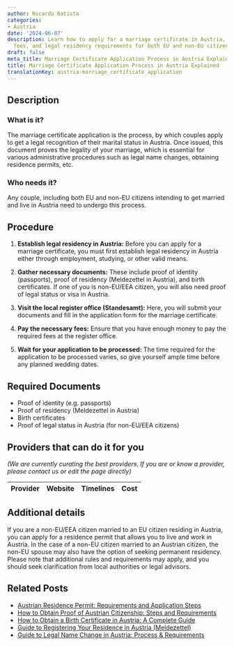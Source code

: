 ```yaml
---
author: Ricardo Batista
categories:
- Austria
date: '2024-06-07'
description: Learn how to apply for a marriage certificate in Austria, required documents,
  fees, and legal residency requirements for both EU and non-EU citizens.
draft: false
meta_title: Marriage Certificate Application Process in Austria Explained
title: Marriage Certificate Application Process in Austria Explained
translationKey: austria-marriage_certificate_application
---
```


## Description
### What is it?

The marriage certificate application is the process, by which couples apply to get a legal recognition of their marital status in Austria. Once issued, this document proves the legality of your marriage, which is essential for various administrative procedures such as legal name changes, obtaining residence permits, etc.

### Who needs it?

Any couple, including both EU and non-EU citizens intending to get married and live in Austria need to undergo this process.

## Procedure

1. **Establish legal residency in Austria:** Before you can apply for a marriage certificate, you must first establish legal residency in Austria either through employment, studying, or other valid means.

2. **Gather necessary documents:** These include proof of identity (passports), proof of residency (Meldezettel in Austria), and birth certificates. If one of you is non-EU/EEA citizen, you will also need proof of legal status or visa in Austria.

3. **Visit the local register office (Standesamt):** Here, you will submit your documents and fill in the application form for the marriage certificate.

4. **Pay the necessary fees:** Ensure that you have enough money to pay the required fees at the register office.

5. **Wait for your application to be processed:** The time required for the application to be processed varies, so give yourself ample time before any planned wedding dates.

## Required Documents

- Proof of identity (e.g. passports)
- Proof of residency (Meldezettel in Austria)
- Birth certificates
- Proof of legal status in Austria (for non-EU/EEA citizens)

## Providers that can do it for you

_(We are currently curating the best providers. If you are or know a provider, please contact us or edit the page directly)_

| Provider        |     Website     |     Timelines    |       Cost      |
| :-------------: | :-------------: |  :-------------: | :-------------: |

## Additional details

If you are a non-EU/EEA citizen married to an EU citizen residing in Austria, you can apply for a residence permit that allows you to live and work in Austria. In the case of a non-EU citizen married to an Austrian citizen, the non-EU spouse may also have the option of seeking permanent residency. Please note that additional rules and requirements may apply, and you should seek clarification from local authorities or legal advisors.


## Related Posts

- [Austrian Residence Permit: Requirements and Application Steps](https://tramitit.com/guides/austria/residence_permit_application/)
- [How to Obtain Proof of Austrian Citizenship: Steps and Requirements](https://tramitit.com/guides/austria/proof_of_citizenship/)
- [How to Obtain a Birth Certificate in Austria: A Complete Guide](https://tramitit.com/guides/austria/birth_certificate_application/)
- [Guide to Registering Your Residence in Austria (Meldezettel)](https://tramitit.com/guides/austria/registration_certificate/)
- [Guide to Legal Name Change in Austria: Process & Requirements](https://tramitit.com/guides/austria/name_change_application/)